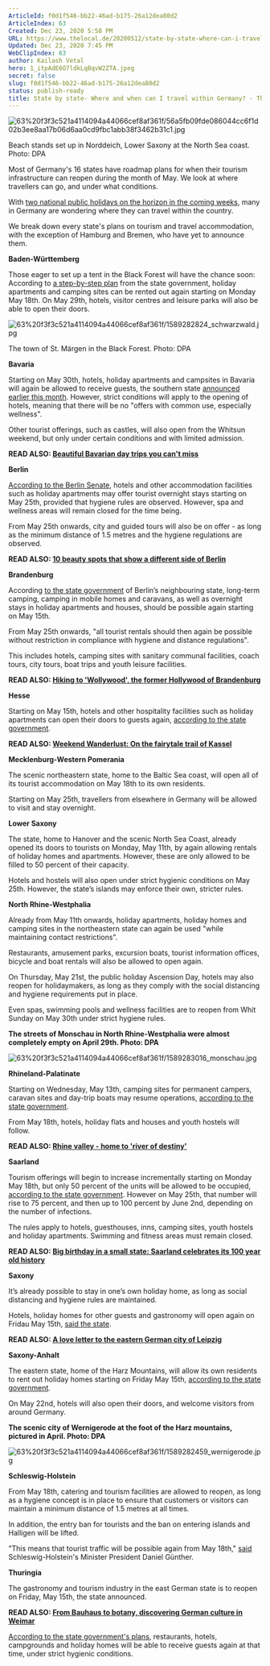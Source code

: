 ```yaml
---
ArticleId: f0d1f546-bb22-46ad-b175-26a12dea80d2
ArticleIndex: 63
Created: Dec 23, 2020 5:58 PM
URL: https://www.thelocal.de/20200512/state-by-state-where-can-i-travel-within-germany-and-when
Updated: Dec 23, 2020 7:45 PM
WebClipIndex: 63
author: Kailash Vetal
hero: 1_itpAdE6O7ldkLqBqvW2ZTA.jpeg
secret: false
slug: f0d1f546-bb22-46ad-b175-26a12dea80d2
status: publish-ready
title: State by state- Where and when can I travel within Germany? - The Local
---
```

![63%20f3f3c521a4114094a44066cef8af361f/56a5fb09fde086044cc6f1d02b3ee8aa17b06d6aa0cd9fbc1abb38f3462b31c1.jpg](63%20f3f3c521a4114094a44066cef8af361f/56a5fb09fde086044cc6f1d02b3ee8aa17b06d6aa0cd9fbc1abb38f3462b31c1.jpg)

Beach stands set up in Norddeich, Lower Saxony at the North Sea coast. Photo: DPA

Most of Germany's 16 states have roadmap plans for when their tourism infrastructure can reopen during the month of May. We look at where travellers can go, and under what conditions.

With [two national public holidays on the horizon in the coming weeks](https://www.thelocal.de/20200106/what-and-when-are-germanys-2020-public-holidays), many in Germany are wondering where they can travel within the country.

We break down every state's plans on tourism and travel accommodation, with the exception of Hamburg and Bremen, who have yet to announce them.

**Baden-Württemberg**

Those eager to set up a tent in the Black Forest will have the chance soon: According to [a step-by-step plan](https://www.baden-wuerttemberg.de/fileadmin/redaktion/dateien/PDF/Coronainfos/200507_Stufenfahrplan_BW_StM.pdf) from the state government, holiday apartments and camping sites can be rented out again starting on Monday May 18th. On May 29th, hotels, visitor centres and leisure parks will also be able to open their doors.

![63%20f3f3c521a4114094a44066cef8af361f/1589282824_schwarzwald.jpg](63%20f3f3c521a4114094a44066cef8af361f/1589282824_schwarzwald.jpg)

The town of St. Märgen in the Black Forest. Photo: DPA

**Bavaria**

Starting on May 30th, hotels, holiday apartments and campsites in Bavaria will again be allowed to receive guests, the southern state [announced earlier this month](https://www.bayern.de/bericht-aus-der-kabinettssitzung-vom-5-mai-2020/). However, strict conditions will apply to the opening of hotels, meaning that there will be no "offers with common use, especially wellness".

Other tourist offerings, such as castles, will also open from the Whitsun weekend, but only under certain conditions and with limited admission.

**READ ALSO: [Beautiful Bavarian day trips you can't miss](https://www.thelocal.de/20190705/beautiful-bavarian-day-trips)**

**Berlin**

[According to the Berlin Senate](https://www.berlin.de/corona/massnahmen/verordnung/#headline_1_9), hotels and other accommodation facilities such as holiday apartments may offer tourist overnight stays starting on May 25th, provided that hygiene rules are observed. However, spa and wellness areas will remain closed for the time being.

From May 25th onwards, city and guided tours will also be on offer - as long as the minimum distance of 1.5 metres and the hygiene regulations are observed.

**READ ALSO: [10 beauty spots that show a different side of Berlin](https://www.thelocal.de/20191115/10-spots-in-berlin-that-are-actually-quite-pretty)**

**Brandenburg**

According [to the state government](https://www.brandenburg.de/cms/detail.php/bb1.c.666295.de) of Berlin’s neighbouring state, long-term camping, camping in mobile homes and caravans, as well as overnight stays in holiday apartments and houses, should be possible again starting on May 15th.

From May 25th onwards, "all tourist rentals should then again be possible without restriction in compliance with hygiene and distance regulations".

This includes hotels, camping sites with sanitary communal facilities, coach tours, city tours, boat trips and youth leisure facilities.

**READ ALSO: [Hiking to 'Wollywood', the former Hollywood of Brandenburg](https://www.thelocal.de/20190830/weekend-wanderlust-hiking-to-wollywood-the-former-hollywood-of-brandenburg)**

**Hesse**

Starting on May 15th, hotels and other hospitality facilities such as holiday apartments can open their doors to guests again, [according to the state government](https://www.hessen.de/presse/pressemitteilung/unser-plan-fuer-hessen).

**READ ALSO: [Weekend Wanderlust: On the fairytale trail of Kassel](https://www.thelocal.de/20181026/weekend-wanderlust-on-the-fairytale-trail-of-kassel)**

**Mecklenburg-Western Pomerania**

The scenic northeastern state, home to the Baltic Sea coast, will open all of its tourist accommodation on May 18th to its own residents.

Starting on May 25th, travellers from elsewhere in Germany will be allowed to visit and stay overnight.

**Lower Saxony**

The state, home to Hanover and the scenic North Sea Coast, already opened its doors to tourists on Monday, May 11th, by again allowing rentals of holiday homes and apartments. However, these are only allowed to be filled to 50 percent of their capacity.

Hotels and hostels will also open under strict hygienic conditions on May 25th. However, the state’s islands may enforce their own, stricter rules.

**North Rhine-Westphalia**

Already from May 11th onwards, holiday apartments, holiday homes and camping sites in the northeastern state can again be used "while maintaining contact restrictions".

Restaurants, amusement parks, excursion boats, tourist information offices, bicycle and boat rentals will also be allowed to open again.

On Thursday, May 21st, the public holiday Ascension Day, hotels may also reopen for holidaymakers, as long as they comply with the social distancing and hygiene requirements put in place.

Even spas, swimming pools and wellness facilities are to reopen from Whit Sunday on May 30th under strict hygiene rules.

**The streets of Monschau in North Rhine-Westphalia were almost completely empty on April 29th. Photo: DPA**

![63%20f3f3c521a4114094a44066cef8af361f/1589283016_monschau.jpg](63%20f3f3c521a4114094a44066cef8af361f/1589283016_monschau.jpg)

**Rhineland-Palatinate**

Starting on Wednesday, May 13th, camping sites for permanent campers, caravan sites and day-trip boats may resume operations, [according to the state government](https://corona.rlp.de/fileadmin/rlp-stk/pdf-Dateien/Corona/6._CoBeLVO_.pdf).

From May 18th, hotels, holiday flats and houses and youth hostels will follow.

**READ ALSO: [Rhine valley - home to 'river of destiny'](https://www.thelocal.de/20130718/50901)**

**Saarland**

Tourism offerings will begin to increase incrementally starting on Monday May 18th, but only 50 percent of the units will be allowed to be occupied, [according to the state government](https://corona.saarland.de/DE/service/medieninfos/_documents/pm_2020-05-08-%C3%B6ffnung-gastgewerbe.html). However on May 25th, that number will rise to 75 percent, and then up to 100 percent by June 2nd, depending on the number of infections.

The rules apply to hotels, guesthouses, inns, camping sites, youth hostels and holiday apartments. Swimming and fitness areas must remain closed.

**READ ALSO: [Big birthday in a small state: Saarland celebrates its 100 year old history](https://www.thelocal.de/20200110/big-birthday-in-a-little-state-the-saarland-celebrates-its-100th-birthday)**

**Saxony**

It’s already possible to stay in one’s own holiday home, as long as social distancing and hygiene rules are maintained.

Hotels, holiday homes for other guests and gastronomy will open again on Fridau May 15th, [said the state](https://www.coronavirus.sachsen.de/allgemeines-besucher-touristen-und-geschaeftsreisende-5440.html).

**READ ALSO: [A love letter to the eastern German city of Leipzig](https://www.thelocal.de/20180928/weekend-wanderlust-a-love-letter-to-leipzig)**

**Saxony-Anhalt**

The eastern state, home of the Harz Mountains, will allow its own residents to rent out holiday homes starting on Friday May 15th, [according to the state government](https://coronavirus.sachsen-anhalt.de/fileadmin/Bibliothek/Sonstige_Webprojekte/Corona-Portal/Dokumente/192-PM_Stufenplan_Gastronomie_Tourismus.pdf).

On May 22nd, hotels will also open their doors, and welcome visitors from around Germany.

**The scenic city of Wernigerode at the foot of the Harz mountains, pictured in April. Photo: DPA**

![63%20f3f3c521a4114094a44066cef8af361f/1589282459_wernigerode.jpg](63%20f3f3c521a4114094a44066cef8af361f/1589282459_wernigerode.jpg)

**Schleswig-Holstein**

From May 18th, catering and tourism facilities are allowed to reopen, as long as a hygiene concept is in place to ensure that customers or visitors can maintain a minimum distance of 1.5 metres at all times.

In addition, the entry ban for tourists and the ban on entering islands and Halligen will be lifted.

"This means that tourist traffic will be possible again from May 18th," [said](https://schleswig-holstein.de/DE/Landesregierung/I/_startseite/Artikel2020/II/200507_mp_corona_landtag.html) Schleswig-Holstein's Minister President Daniel Günther.

**Thuringia**

The gastronomy and tourism industry in the east German state is to reopen on Friday, May 15th, the state announced.

**READ ALSO: [From Bauhaus to botany, discovering German culture in Weimar](https://www.thelocal.de/20191025/weekend-wanderlust-bauhaus-to-botany-in-weimar)**

[According to the state government's plans](https://www.tmasgff.de/covid-19/schutzkonzepte), restaurants, hotels, campgrounds and holiday homes will be able to receive guests again at that time, under strict hygienic conditions.
